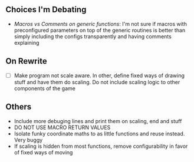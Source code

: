 ## Choices I'm Debating
- *Macros vs Comments on generic functions*: I'm not sure if macros with preconfigured parameters on top of the generic routines is better than simply including the configs transparently and having comments explaining
## On Rewrite
- [ ] Make program not scale aware. In other, define fixed ways of drawing stuff and have them do scaling. Do not include scaling logic to other components of the game
## Others
- Include more debuging lines and print them on scaling, end and stuff
- DO NOT USE MACRO RETURN VALUES
- Isolate funky coordinate maths to as little functions and reuse instead. Very buggy
- If scaling is hidden from most functions, remove configurability in favor of fixed ways of moving
